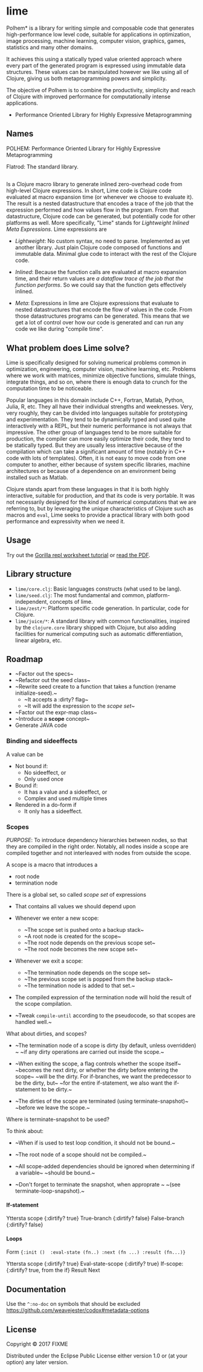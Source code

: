 # lime

Polhem* is a library for writing simple and composable code that generates high-performance low level code, suitable for applications in optimization, image processing, machine learning, computer vision, graphics, games, statistics and many other domains.

It achieves this using a statically typed value oriented approach where every part of the generated program is expressed using immutable data structures. These values can be manipulated however we like using all of Clojure, giving us both metaprogramming powers and simplicity.

The objective of Polhem is to combine the productivity, simplicity and reach of Clojure with improved performance for computationally intense applications.

* Performance Oriented Library for Highly Expressive Metaprogramming

## Names

POLHEM: Performance Oriented Library for Highly Expressive Metaprogramming

Flatrod: The standard library.

##

Is a Clojure macro library to generate inlined zero-overhead code from high-level Clojure expressions. In short, Lime code is Clojure code evaluated at macro expansion time (or whenever we choose to evaluate it). The result is a nested datastructure that encodes a trace of the job that the expression performed and how values flow in the program. From that datastructure, Clojure code can be generated, but potentially code for other platforms as well. More specifically, "Lime" stands for *Lightweight Inlined Meta Expressions*. Lime expressions are

  * *Lightweight*: No custom syntax, no need to parse. Implemented as yet another library. Just plain Clojure code composed of functions and immutable data. Minimal glue code to interact with the rest of the Clojure code.

  * *Inlined*: Because the function calls are evaluated at macro expansion time, and their return values are *a dataflow trace of the job that the function performs*. So we could say that the function gets effectively inlined.

  * *Meta*: Expressions in lime are Clojure expressions that evaluate to nested datastructures that encode the flow of values in the code. From those datastructures programs can be generated. This means that we get a lot of control over how our code is generated and can run any code we like during "compile time".

## What problem does Lime solve?

Lime is specifically designed for solving numerical problems common in optimization, engineering, computer vision, machine learning, etc. Problems where we work with matrices, minimize objective functions, simulate things, integrate things, and so on, where there is enough data to crunch for the computation time to be noticeable.

Popular languages in this domain include C++, Fortran, Matlab, Python, Julia, R, etc. They all have their individual strengths and weeknesses. Very, very roughly, they can be divided into languages suitable for prototyping and experimentation. They tend to be dynamically typed and used quite interactively with a REPL, but their numeric performance is not always that impressive. The other group of languages tend to be more suitable for production, the compiler can more easily optimize their code, they tend to be statically typed. But they are usually less interactive because of the compilation which can take a significant amount of time (notably in C++ code with lots of templates). Often, it is not easy to move code from one computer to another, either because of system specific libraries, machine architectures or because of a dependence on an environment being installed such as Matlab.

Clojure stands apart from these languages in that it is both highly interactive, suitable for production, and that its code is very portable. It was not necessarily designed for the kind of numerical computations that we are referring to, but by leveraging the unique characteristics of Clojure such as macros and ```eval```, Lime seeks to provide a practical library with both good performance and expressivity when we need it.

## Usage

Try out the [Gorilla repl worksheet tutorial]() or [read the PDF]().

## Library structure

  * ```lime/core.clj```: Basic languages constructs (what used to be lang).
  * ```lime/seed.clj```: The most fundamental and common, 
                         platform-independent, concepts of lime.
  * ```lime/zest/*```: Platform specific code generation. In particular,
                       code for Clojure.
  * ```lime/juice/*```: A standard library with common functionalities, 
    inspired by the ```clojure.core``` library shipped with Clojure, 
    but also adding facilities for numerical computing such as 
    automatic differentiation, linear algebra, etc.


## Roadmap

  * ~Factor out the specs~
  * ~Refactor out the seed class~
  * ~Rewrite seed create to a function that takes a function (rename initialize-seed).~
    - ~It accepts a :dirty? flag~
    - ~It will add the expression to the *scope set*~
  * ~Factor out the expr-map class~
  * ~Introduce a **scope** concept~
  * Generate JAVA code

### Binding and sideeffects

A value can be 
  * Not bound if:
    - No sideeffect, or
    - Only used once
  * Bound if:
    - It has a value and a sideeffect, or
    - Complex and used multiple times
  * Rendered in a do-form if
    - It only has a sideeffect.

### Scopes

*PURPOSE*: To introduce dependency hierarchies between nodes, so that they are compiled in the right order. 
Notably, all nodes inside a scope are compiled together and not interleaved with nodes from outside the scope.

A scope is a macro that introduces a 

  * root node
  * termination node

There is a global set, so called *scope set* of expressions

  * That contains all values we should depend upon
  * Whenever we enter a new scope:
    - ~The scope set is pushed onto a backup stack~
    - ~A root node is created for the scope~
    - ~The root node depends on the previous scope set~
    - ~The root node becomes the new scope set~
  * Whenever we exit a scope:
    - ~The termination node depends on the scope set~
    - ~The previous scope set is popped from the backup stack~
    - ~The termination node is added to that set.~
  * The compiled expression of the termination node will hold the result of the scope compilation.

  * ~Tweak ```compile-until``` according to the pseudocode, so that scopes are handled well.~


What about dirties, and scopes?

  * ~The termination node of a scope is dirty (by default, unless overridden) ~
    ~if any dirty operations are carried out inside the scope.~

  * ~When exiting the scope, a flag controls whether the scope itself~
    ~becomes the next dirty, or whether the dirty before entering the scope~
    ~will be the dirty. For if-branches, we want the predecessor to be the dirty, but~
    ~for the entire if-statement, we also want the if-statement to be dirty.~

  * ~The dirties of the scope are terminated (using terminate-snapshot)~
    ~before we leave the scope.~

Where is terminate-snapshot to be used?

To think about:

  * ~When if is used to test loop condition, it should not be bound.~

  * ~The root node of a scope should not be compiled.~

  * ~All scope-added dependencies should be ignored when determining if a variable~
    ~should be bound.~

  * ~Don't forget to terminate the snapshot, when approprate ~
    ~(see terminate-loop-snapshot).~

#### If-statement

Yttersta scope {:dirtify? true}
    True-branch {:dirtify? false}
    False-branch {:dirtify? false}

#### Loops

Form ```{:init ()  :eval-state (fn..) :next (fn ...) :result (fn...)}```

Yttersta scope {:dirtify? true}
    Eval-state-scope {:dirtify? true}
    If-scope: {:dirtify? true, from the if}
        Result
        Next

## Documentation

Use the ```^:no-doc``` on symbols that should be excluded
https://github.com/weavejester/codox#metadata-options

## License

Copyright © 2017 FIXME

Distributed under the Eclipse Public License either version 1.0 or (at
your option) any later version.
